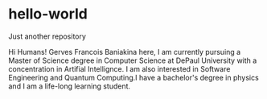 # hello-world
Just another repository

Hi Humans!
Gerves Francois Baniakina here, I am currently pursuing a Master of Science degree in Computer Science at DePaul University with a concentration in Artifial Intellignce. I am also interested in Software Engineering and Quantum Computing.I have a bachelor's degree in physics and I am a life-long learning student.
